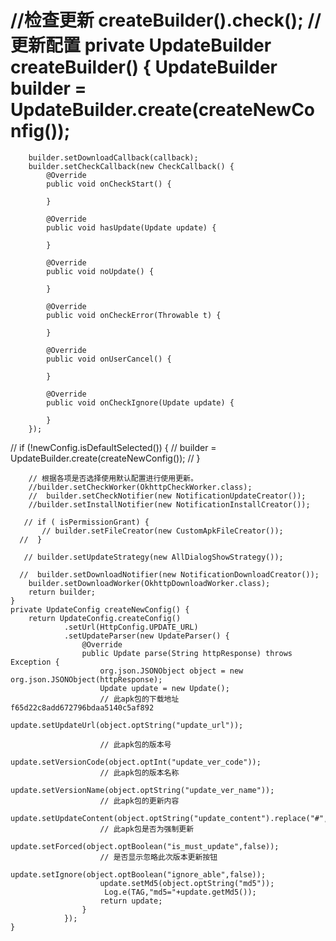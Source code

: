 
//检查更新
         createBuilder().check();
         //更新配置
    private UpdateBuilder createBuilder() {
        UpdateBuilder builder = UpdateBuilder.create(createNewConfig());
=
        builder.setDownloadCallback(callback);
        builder.setCheckCallback(new CheckCallback() {
            @Override
            public void onCheckStart() {

            }

            @Override
            public void hasUpdate(Update update) {

            }

            @Override
            public void noUpdate() {

            }

            @Override
            public void onCheckError(Throwable t) {

            }

            @Override
            public void onUserCancel() {

            }

            @Override
            public void onCheckIgnore(Update update) {

            }
        });
//        if (!newConfig.isDefaultSelected()) {
//            builder = UpdateBuilder.create(createNewConfig());
//        }

        // 根据各项是否选择使用默认配置进行使用更新。
        //builder.setCheckWorker(OkhttpCheckWorker.class);
        //  builder.setCheckNotifier(new NotificationUpdateCreator());
        //builder.setInstallNotifier(new NotificationInstallCreator());

       // if ( isPermissionGrant) {
           // builder.setFileCreator(new CustomApkFileCreator());
      //  }

       // builder.setUpdateStrategy(new AllDialogShowStrategy());

      //  builder.setDownloadNotifier(new NotificationDownloadCreator());
        builder.setDownloadWorker(OkhttpDownloadWorker.class);
        return builder;
    }
    private UpdateConfig createNewConfig() {
        return UpdateConfig.createConfig()
                .setUrl(HttpConfig.UPDATE_URL)
                .setUpdateParser(new UpdateParser() {
                    @Override
                    public Update parse(String httpResponse) throws Exception {
                        org.json.JSONObject object = new org.json.JSONObject(httpResponse);
                        Update update = new Update();
                        // 此apk包的下载地址 f65d22c8add672796bdaa5140c5af892
                        update.setUpdateUrl(object.optString("update_url"));

                        // 此apk包的版本号
                        update.setVersionCode(object.optInt("update_ver_code"));
                        // 此apk包的版本名称
                        update.setVersionName(object.optString("update_ver_name"));
                        // 此apk包的更新内容
                        update.setUpdateContent(object.optString("update_content").replace("#","\n"));
                        // 此apk包是否为强制更新
                        update.setForced(object.optBoolean("is_must_update",false));
                        // 是否显示忽略此次版本更新按钮
                        update.setIgnore(object.optBoolean("ignore_able",false));
                        update.setMd5(object.optString("md5"));
                         Log.e(TAG,"md5="+update.getMd5());
                        return update;
                    }
                });
    }